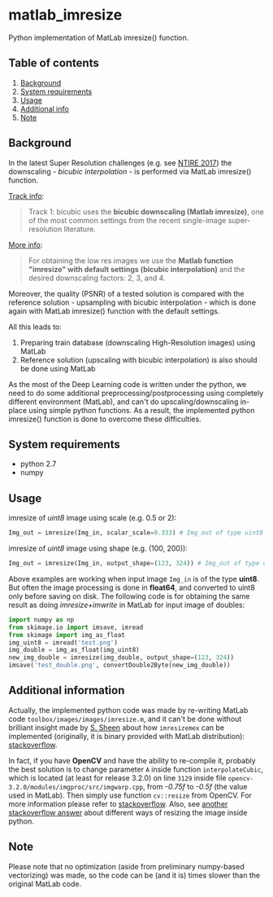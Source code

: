 # matlab_imresize
Python implementation of MatLab imresize() function.

## Table of contents
1. [Background](#background)
2. [System requirements](#req)
3. [Usage](#usage)
4. [Additional info](#addinfo)
5. [Note](#note)
## Background <a name="background"></a>
In the latest Super Resolution challenges (e.g. see [NTIRE 2017](http://www.vision.ee.ethz.ch/ntire17/)) the downscaling - *bicubic interpolation* - is performed via MatLab imresize() function.

[Track info](http://www.vision.ee.ethz.ch/ntire17/#challenge):
> Track 1: bicubic  uses the **bicubic downscaling (Matlab imresize)**, one of the most common settings from the recent single-image super-resolution literature.

[More info](https://competitions.codalab.org/competitions/16303):
> For obtaining the low res images we use the **Matlab function "imresize" with default settings (bicubic interpolation)** and the desired downscaling factors: 2, 3, and 4.

Moreover, the quality (PSNR) of a tested solution is compared with the reference solution - upsampling with bicubic interpolation - which is done again with MatLab imresize() function with the default settings.

All this leads to:
1. Preparing train database (downscaling High-Resolution images) using MatLab
2. Reference solution (upscaling with bicubic interpolation) is also should be done using MatLab

As the most of the Deep Learning code is written under the python, we need to do some additional preprocessing/postprocessing using completely different environment (MatLab), and can't do upscaling/downscaling in-place using simple python functions. As a result, the implemented python imresize() function is done to overcome these difficulties.
## System requirements <a name="req"></a>
* python 2.7
* numpy
## Usage <a name="usage"></a>
imresize of *uint8* image using scale (e.g. 0.5 or 2):
```python
Img_out = imresize(Img_in, scalar_scale=0.333) # Img_out of type uint8
```
imresize of *uint8* image using shape (e.g. (100, 200)):
```python
Img_out = imresize(Img_in, output_shape=(123, 324)) # Img_out of type uint8
```
Above examples are working when input image `Img_in` is of the type **uint8**. But often the image processing is done in **float64**, and converted to uint8 only before saving on disk. The following code is for obtaining the same result as doing *imresize+imwrite* in MatLab for input image of doubles:
```python
import numpy as np
from skimage.io import imsave, imread
from skimage import img_as_float
img_uint8 = imread('test.png')
img_double = img_as_float(img_uint8)
new_img_double = imresize(img_double, output_shape=(123, 324))
imsave('test_double.png', convertDouble2Byte(new_img_double))
```
## Additional information <a name="addinfo"></a>
Actually, the implemented python code was made by re-writing MatLab code `toolbox/images/images/imresize.m`, and it can't be done without brilliant insight made by [S. Sheen](https://stackoverflow.com/users/6073407/s-sheen) about how `imresizemex` can be implemented (originally, it is binary provided with MatLab distribution): [stackoverflow](https://stackoverflow.com/questions/36047357/what-does-imresizemex-do-in-matlab-imresize-function).

In fact, if you have **OpenCV** and have the ability to re-compile it, probably the best solution is to change parameter `A` inside function `interpolateCubic`, which is located (at least for release 3.2.0) on line `3129` inside file `opencv-3.2.0/modules/imgproc/src/imgwarp.cpp`, from *-0.75f* to *-0.5f* (the value used in MatLab). Then simply use function `cv::resize` from OpenCV. For more information please refer to [stackoverflow](https://stackoverflow.com/questions/26823140/imresize-trying-to-understand-the-bicubic-interpolation). Also, see [another stackoverflow answer](https://stackoverflow.com/questions/29958670/how-to-use-matlabs-imresize-in-python) about different ways of resizing the image inside python.
## Note <a name="note"></a>
Please note that no optimization (aside from preliminary numpy-based vectorizing) was made, so the code can be (and it is) times slower than the original MatLab code.
